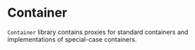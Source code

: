 # Container

`Container` library contains proxies for standard containers and implementations of special-case containers.
